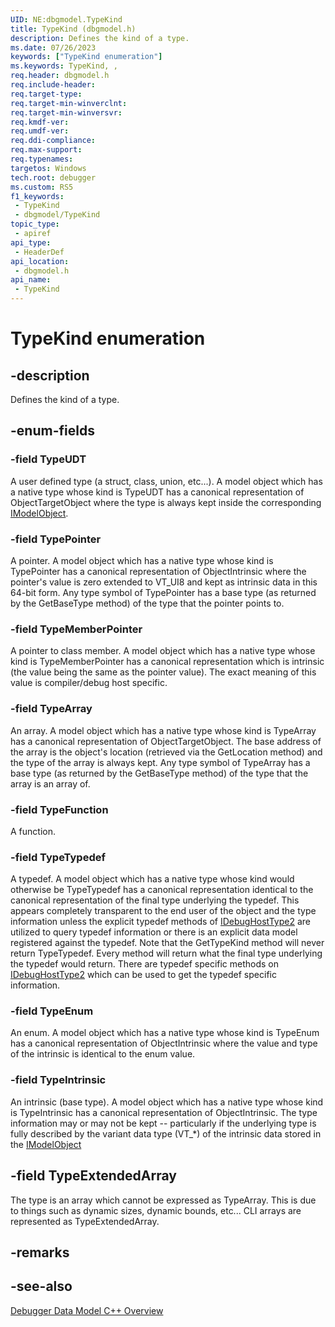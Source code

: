 ```yaml
---
UID: NE:dbgmodel.TypeKind
title: TypeKind (dbgmodel.h)
description: Defines the kind of a type.
ms.date: 07/26/2023
keywords: ["TypeKind enumeration"]
ms.keywords: TypeKind, ,
req.header: dbgmodel.h
req.include-header: 
req.target-type: 
req.target-min-winverclnt: 
req.target-min-winversvr: 
req.kmdf-ver: 
req.umdf-ver: 
req.ddi-compliance: 
req.max-support: 
req.typenames: 
targetos: Windows
tech.root: debugger
ms.custom: RS5
f1_keywords:
 - TypeKind
 - dbgmodel/TypeKind
topic_type:
 - apiref
api_type:
 - HeaderDef
api_location:
 - dbgmodel.h
api_name:
 - TypeKind
---
```


# TypeKind enumeration

## -description

Defines the kind of a type.

## -enum-fields

### -field TypeUDT

A user defined type (a struct, class, union, etc...). A model object which has a native type whose kind is TypeUDT has a canonical representation of ObjectTargetObject where the type is always kept inside the corresponding [IModelObject](nn-dbgmodel-imodelobject.md).

### -field TypePointer

A pointer. A model object which has a native type whose kind is TypePointer has a canonical representation of ObjectIntrinsic where the pointer's value is zero extended to VT_UI8 and kept as intrinsic data in this 64-bit form. Any type symbol of TypePointer has a base type (as returned by the GetBaseType method) of the type that the pointer points to.

### -field TypeMemberPointer

A pointer to class member. A model object which has a native type whose kind is TypeMemberPointer has a canonical representation which is intrinsic (the value being the same as the pointer value). The exact meaning of this value is compiler/debug host specific.

### -field TypeArray

An array. A model object which has a native type whose kind is TypeArray has a canonical representation of ObjectTargetObject. The base address of the array is the object's location (retrieved via the GetLocation method) and the type of the array is always kept. Any type symbol of TypeArray has a base type (as returned by the GetBaseType method) of the type that the array is an array of.

### -field TypeFunction

A function.

### -field TypeTypedef

A typedef. A model object which has a native type whose kind would otherwise be TypeTypedef has a canonical representation identical to the canonical representation of the final type underlying the typedef. This appears completely transparent to the end user of the object and the type information unless the explicit typedef methods of [IDebugHostType2](nn-dbgmodel-idebughosttype2.md) are utilized to query typedef information or there is an explicit data model registered against the typedef. Note that the GetTypeKind method will never return TypeTypedef. Every method will return what the final type underlying the typedef would return. There are typedef specific methods on [IDebugHostType2](nn-dbgmodel-idebughosttype2.md) which can be used to get the typedef specific information.

### -field TypeEnum

An enum. A model object which has a native type whose kind is TypeEnum has a canonical representation of ObjectIntrinsic where the value and type of the intrinsic is identical to the enum value.

### -field TypeIntrinsic

An intrinsic (base type). A model object which has a native type whose kind is TypeIntrinsic has a canonical representation of ObjectIntrinsic. The type information may or may not be kept -- particularly if the underlying type is fully described by the variant data type (VT_*) of the intrinsic data stored in the [IModelObject](nn-dbgmodel-imodelobject.md)

## -field TypeExtendedArray

The type is an array which cannot be expressed as TypeArray. This is due to things such as dynamic sizes, dynamic bounds, etc...  CLI arrays are represented as TypeExtendedArray.

## -remarks

## -see-also

[Debugger Data Model C++ Overview](/windows-hardware/drivers/debugger/data-model-cpp-overview)
